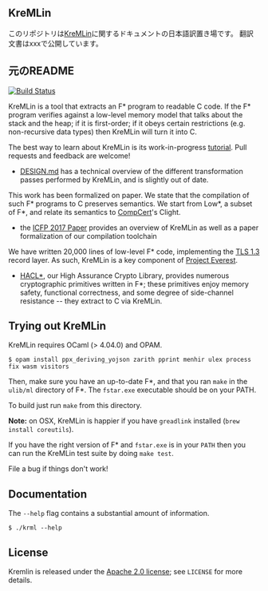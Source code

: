 KreMLin
-------

このリポジトリは[KreMLin](https://github.com/FStarLang/kremlin)に関するドキュメントの日本語訳置き場です。
翻訳文書はxxxで公開しています。

## 元のREADME

[![Build Status](https://travis-ci.org/FStarLang/kremlin.svg?branch=master)](https://travis-ci.org/FStarLang/kremlin)

KreMLin is a tool that extracts an F\* program to readable C code. If the F\*
program verifies against a low-level memory model that talks about the stack and
the heap; if it is first-order; if it obeys certain restrictions (e.g.
non-recursive data types) then KreMLin will turn it into C.

The best way to learn about KreMLin is its work-in-progress
[tutorial](https://fstarlang.github.io/lowstar/html/). Pull requests and
feedback are welcome!

- [DESIGN.md](DESIGN.md) has a technical overview of the different
  transformation passes performed by KreMLin, and is slightly out of date.

This work has been formalized on paper. We state that the compilation of
such F\* programs to C preserves semantics. We start from Low\*, a subset of
F\*, and relate its semantics to [CompCert](http://compcert.inria.fr/)'s Clight.
- the [ICFP 2017 Paper] provides an overview of KreMLin as well
  as a paper formalization of our compilation toolchain

We have written 20,000 lines of low-level F\* code, implementing the [TLS
1.3](https://tlswg.github.io/tls13-spec/) record layer. As such, KreMLin is a
key component of [Project Everest](https://project-everest.github.io/).
- [HACL*], our High Assurance Crypto Library, provides numerous cryptographic
  primitives written in F\*; these primitives enjoy memory safety, functional
  correctness, and some degree of side-channel resistance -- they extract to C
  via KreMLin.

[ML Workshop Paper]: https://jonathan.protzenko.fr/papers/ml16.pdf
[HACL*]: https://github.com/mitls/hacl-star/
[ICFP 2017 Paper]: https://arxiv.org/abs/1703.00053

## Trying out KreMLin

KreMLin requires OCaml (> 4.04.0) and OPAM.

`$ opam install ppx_deriving_yojson zarith pprint menhir ulex process fix wasm visitors`

Then, make sure you have an up-to-date F\*, and that you ran `make` in the
`ulib/ml` directory of F\*. The `fstar.exe` executable should be on your PATH.

To build just run `make` from this directory.

**Note:** on OSX, KreMLin is happier if you have `greadlink` installed (`brew
install coreutils`).

If you have the right version of F* and `fstar.exe` is in your `PATH` then you
can run the KreMLin test suite by doing `make test`.

File a bug if things don't work!

## Documentation

The `--help` flag contains a substantial amount of information.

```
$ ./krml --help
```

## License

Kremlin is released under the [Apache 2.0 license]; see `LICENSE` for more details.

[Apache 2.0 license]: https://www.apache.org/licenses/LICENSE-2.0
